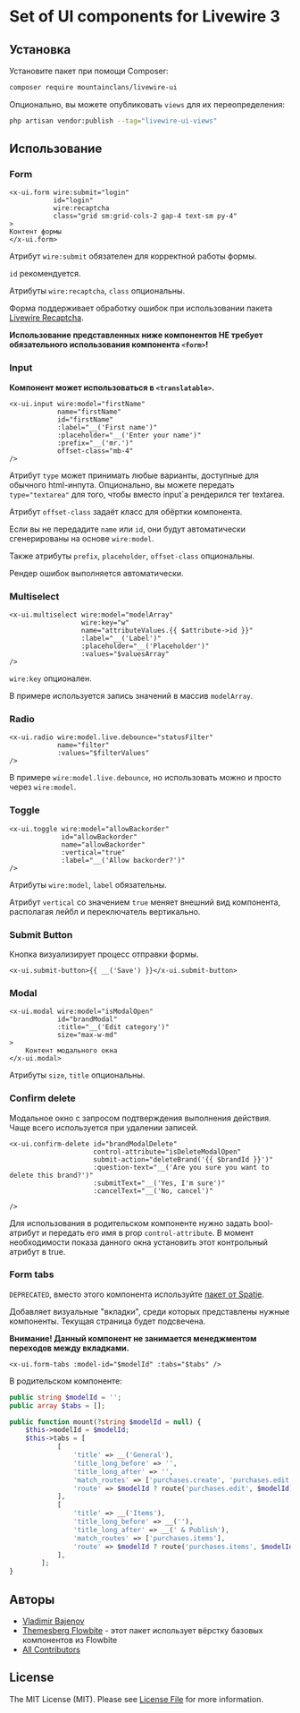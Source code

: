 # Set of UI components for Livewire 3

## Установка

Установите пакет при помощи Composer:

```bash
composer require mountainclans/livewire-ui
```

Опционально, вы можете опубликовать `views` для их переопределения:

```bash
php artisan vendor:publish --tag="livewire-ui-views"
```

## Использование

### Form
```bladehtml
<x-ui.form wire:submit="login"
           id="login"
           wire:recaptcha
           class="grid sm:grid-cols-2 gap-4 text-sm py-4"
>
Контент формы
</x-ui.form>
```

Атрибут `wire:submit` обязателен для корректной работы формы.

`id` рекомендуется.

Атрибуты `wire:recaptcha`, `class` опциональны.

Форма поддерживает обработку ошибок при использовании пакета [Livewire Recaptcha](https://github.com/DutchCodingCompany/livewire-recaptcha?ysclid=mcoxk9j1wk293939835). 

**Использование представленных ниже компонентов НЕ требует обязательного использования компонента `<form>`!**

### Input
**Компонент может использоваться в `<translatable>`.**

```bladehtml
<x-ui.input wire:model="firstName"
            name="firstName"
            id="firstName"
            :label="__('First name')"
            :placeholder="__('Enter your name')"
            :prefix="__('mr.')"
            offset-class="mb-4"
/>
```
Атрибут `type` может принимать любые варианты, доступные для обычного html-инпута. Опционально, вы можете передать `type="textarea"` для того, чтобы вместо input`а рендерился тег textarea.

Атрибут `offset-class` задаёт класс для обёртки компонента.

Если вы не передадите `name` или `id`, они будут автоматически сгенерированы на основе `wire:model`.

Также атрибуты `prefix`, `placeholder`, `offset-class` опциональны.

Рендер ошибок выполняется автоматически.

### Multiselect

```bladehtml
<x-ui.multiselect wire:model="modelArray"
                  wire:key="w"
                  name="attributeValues.{{ $attribute->id }}"
                  :label="__('Label')"
                  :placeholder="__('Placeholder')"
                  :values="$valuesArray"
/>
```

`wire:key` опционален.

В примере используется запись значений в массив `modelArray`.

### Radio
```bladehtml
<x-ui.radio wire:model.live.debounce="statusFilter"
            name="filter"
            :values="$filterValues"
/>
```

В примере `wire:model.live.debounce`, но использовать можно и просто через `wire:model`.

### Toggle
```bladehtml
<x-ui.toggle wire:model="allowBackorder"
             id="allowBackorder"
             name="allowBackorder"
             :vertical="true"
             :label="__('Allow backorder?')"
/>
```

Атрибуты `wire:model`, `label` обязательны.

Атрибут `vertical` со значением `true` меняет внешний вид компонента, располагая лейбл и переключатель вертикально.

### Submit Button
Кнопка визуализирует процесс отправки формы.

```bladehtml
<x-ui.submit-button>{{ __('Save') }}</x-ui.submit-button>
```

### Modal

```bladehtml
<x-ui.modal wire:model="isModalOpen"
            id="brandModal"
            :title="__('Edit category')"
            size="max-w-md"
>
    Контент модального окна
</x-ui.modal>
```

Атрибуты `size`, `title` опциональны.

### Confirm delete
Модальное окно с запросом подтверждения выполнения действия. Чаще всего используется при удалении записей.

```bladehtml
<x-ui.confirm-delete id="brandModalDelete"
                     control-attribute="isDeleteModalOpen"
                     submit-action="deleteBrand('{{ $brandId }}')"
                     :question-text="__('Are you sure you want to delete this brand?')"
                     :submitText="__('Yes, I'm sure')"
                     :cancelText="__('No, cancel')"
                     
/>
```

Для использования в родительском компоненте нужно задать bool-атрибут и передать его имя в prop `control-attribute`. В момент необходимости показа данного окна установить этот контрольный атрибут в true.


### Form tabs

`DEPRECATED`, вместо этого компонента используйте [пакет от Spatie](https://github.com/spatie/laravel-livewire-wizard).

Добавляет визуальные "вкладки", среди которых представлены нужные компоненты. Текущая страница будет подсвечена.

**Внимание! Данный компонент не занимается менеджментом переходов между вкладками.**

```bladehtml
<x-ui.form-tabs :model-id="$modelId" :tabs="$tabs" />
```

В родительском компоненте:

```php
public string $modelId = '';
public array $tabs = [];

public function mount(?string $modelId = null) {
    $this->modelId = $modelId;
    $this->tabs = [
            [
                'title' => __('General'),
                'title_long_before' => '',
                'title_long_after' => '',
                'match_routes' => ['purchases.create', 'purchases.edit'],
                'route' => $modelId ? route('purchases.edit', $modelId) : null,
            ],
            [
                'title' => __('Items'),
                'title_long_before' => __(''),
                'title_long_after' => __(' & Publish'),
                'match_routes' => ['purchases.items'],
                'route' => $modelId ? route('purchases.items', $modelId) : null,
            ],
        ];
}
```

## Авторы

- [Vladimir Bajenov](https://github.com/mountainclans)
- [Themesberg Flowbite](https://github.com/themesberg/flowbite) - этот пакет использует вёрстку базовых компонентов из Flowbite
- [All Contributors](../../contributors)

## License

The MIT License (MIT). Please see [License File](LICENSE.md) for more information.
